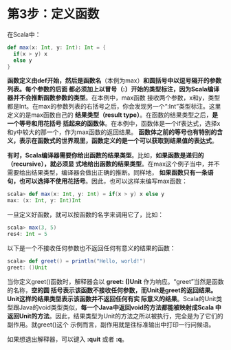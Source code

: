 第3步：定义函数
================================================================================
在Scala中：
```scala
def max(x: Int, y: Int): Int = {
  if(x > y) x
  else y
}
```
**函数定义由def开始，然后是函数名**（本例为max）**和圆括号中以逗号隔开的参数列表。每个参数的后面
都必须加上以冒号（:）开始的类型标注，因为Scala编译器并不会推断函数参数的类型**。在本例中，max函数
接收两个参数，x和y，类型都是Int。在max的参数列表的右括号之后，你会发现另一个“:Int”类型标注。这里
定义的是max函数自己的 **结果类型（result type）**。在函数的结果类型之后，**是一个等号和用花括号
括起来的函数体**。在本例中，函数体是一个if表达式，选择x和y中较大的那一个，作为max函数的返回结果。
**函数体之前的等号也有特别的含义，表示在函数式的世界观里，函数定义的是一个可以获取到结果值的表达式**。

**有时，Scala编译器需要你给出函数的结果类型**。比如，**如果函数是递归的（recursive），就必须显
式地给出函数的结果类型**。在max这个例子当中，并不需要给出结果类型，编译器会做出正确的推断。同样地，
**如果函数只有一条语句，也可以选择不使用花括号**。因此，也可以这样来编写max函数：
```scala
scala> def max(x: Int, y: Int) = if(x > y) x else y
max: (x: Int, y: Int)Int
```
一旦定义好函数，就可以按函数的名字来调用它了，比如：
```scala
scala> max(3, 5)
res4: Int = 5
```
以下是一个不接收任何参数也不返回任何有意义的结果的函数：
```scala
scala> def greet() = println("Hello, world!")
greet: ()Unit
```
当你定义greet()函数时，解释器会以 **greet: ()Unit** 作为响应。“greet”当然是函数的名称，**空的圆
括号表示该函数不接收任何参数，而Unit是greet的返回结果。Unit这样的结果类型表示该函数并不返回任何有实
际意义的结果**。Scala的Unit类型跟Java的void类型类似，**每一个Java中返回void的方法都能被映射成Scala
中返回Unit的方法**。因此，结果类型为Unit的方法之所以被执行，完全是为了它们的副作用。就greet()这个
示例而言，副作用就是往标准输出中打印一行问候语。

如果想退出解释器，可以键入 **:quit** 或者 **:q**。
